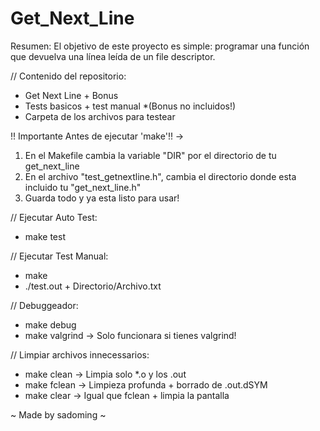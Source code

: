 # Get_Next_Line

Resumen: El objetivo de este proyecto es simple: programar una función que devuelva una línea leída de un file descriptor.

// Contenido del repositorio:
- Get Next Line + Bonus
- Tests basicos + test manual *(Bonus no incluidos!)
- Carpeta de los archivos para testear

!! Importante Antes de ejecutar 'make'!! ->
1. En el Makefile cambia la variable "DIR" por el directorio de tu get_next_line
2. En el archivo "test_getnextline.h", cambia el directorio donde esta incluido tu "get_next_line.h"
3. Guarda todo y ya esta listo para usar!

// Ejecutar Auto Test:
- make test

// Ejecutar Test Manual:
- make
- ./test.out + Directorio/Archivo.txt

// Debuggeador:
- make debug
- make valgrind -> Solo funcionara si tienes valgrind!

// Limpiar archivos innecessarios:
- make clean -> Limpia solo *.o y los .out
- make fclean -> Limpieza profunda + borrado de .out.dSYM
- make clear -> Igual que fclean + limpia la pantalla

~ Made by sadoming ~
